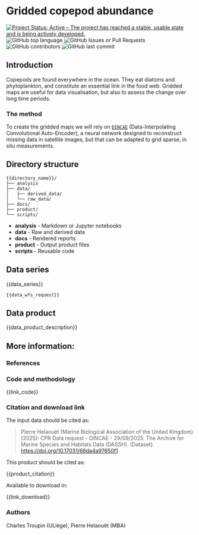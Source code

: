# Gridded copepod abundance
[![Project Status: Active – The project has reached a stable, usable state and is being actively developed.](https://www.repostatus.org/badges/latest/active.svg)](https://www.repostatus.org/#active)
![GitHub top language](https://img.shields.io/github/languages/top/gher-uliege/EMODnet-Biology-Interpolation-NN-Copepods)
![GitHub Issues or Pull Requests](https://img.shields.io/github/issues/gher-uliege/EMODnet-Biology-Interpolation-NN-Copepods) ![GitHub contributors](https://img.shields.io/github/contributors/gher-uliege/EMODnet-Biology-Interpolation-NN-Copepods) ![GitHub last commit](https://img.shields.io/github/last-commit/gher-uliege/EMODnet-Biology-Interpolation-NN-Copepods)     


## Introduction

Copepods are found everywhere in the ocean. They eat diatoms and phytoplankton, and constitute an essential link in the food web.
Gridded maps are useful for data visualisation, but also to assess the change over long time periods.

### The method

To create the gridded maps we will rely on [`DINCAE`](https://github.com/gher-uliege/DINCAE.jl) (Data-Interpolating Convolutional Auto-Encoder), a neural network designed to reconstruct missing data in satellite images, but that can be adapted to grid sparse, in situ measurements. 

## Directory structure

```
{{directory_name}}/
├── analysis
├── data/
│   ├── derived_data/
│   └── raw_data/
├── docs/
├── product/
└── scripts/
```

* **analysis** - Markdown or Jupyter notebooks
* **data** - Raw and derived data
* **docs** - Rendered reports
* **product** - Output product files
* **scripts** - Reusable code

## Data series

{{data_series}}

```
{{data_wfs_request}}
```

## Data product

{{data_product_description}}

## More information:

### References

### Code and methodology

{{link_code}}

### Citation and download link

The input data should be cited as:
> Pierre Helaouët (Marine Biological Association of the United Kingdom) (2025): CPR Data request - DINCAE - 29/09/2025. The Archive for Marine Species and Habitats Data (DASSH). (Dataset). https://doi.org/10.17031/68da4a97650f1

This product should be cited as:

{{product_citation}}

Available to download in:

{{link_download}}

### Authors

Charles Troupin (ULiège), Pierre Helaouët (MBA)
